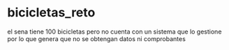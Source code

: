 # bicicletas_reto
el sena tiene 100 bicicletas pero no cuenta con un sistema que lo gestione por lo que genera que no se obtengan datos ni comprobantes
